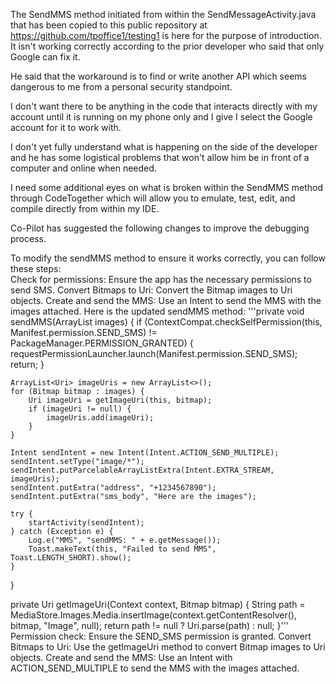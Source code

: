 The SendMMS method initiated from within the SendMessageActivity.java that has been copied to this public repository at https://github.com/tpoffice1/testing1 is here for the purpose of introduction. It isn't working correctly according to the prior developer who said that only Google can fix it. 

He said that the workaround is to find or write another API which seems dangerous to me from a personal security standpoint. 

I don't want there to be anything in the code that interacts directly with my account until it is running on my phone only and I give I select the Google account for it to work with. 

I don't yet fully understand what is happening on the side of the developer and he has some logistical problems that won't allow him be in front of a computer and online when needed. 

I need some additional eyes on what is broken within the SendMMS method through CodeTogether which will allow you to emulate, test, edit, and compile directly from within my IDE.

Co-Pilot has suggested the following changes to improve the debugging process.

To modify the sendMMS method to ensure it works correctly, you can follow these steps:  
Check for permissions: Ensure the app has the necessary permissions to send SMS.
Convert Bitmaps to Uri: Convert the Bitmap images to Uri objects.
Create and send the MMS: Use an Intent to send the MMS with the images attached.
Here is the updated sendMMS method:
'''private void sendMMS(ArrayList<Bitmap> images) {
    if (ContextCompat.checkSelfPermission(this, Manifest.permission.SEND_SMS) != PackageManager.PERMISSION_GRANTED) {
        requestPermissionLauncher.launch(Manifest.permission.SEND_SMS);
        return;
    }

    ArrayList<Uri> imageUris = new ArrayList<>();
    for (Bitmap bitmap : images) {
        Uri imageUri = getImageUri(this, bitmap);
        if (imageUri != null) {
            imageUris.add(imageUri);
        }
    }

    Intent sendIntent = new Intent(Intent.ACTION_SEND_MULTIPLE);
    sendIntent.setType("image/*");
    sendIntent.putParcelableArrayListExtra(Intent.EXTRA_STREAM, imageUris);
    sendIntent.putExtra("address", "+1234567890");
    sendIntent.putExtra("sms_body", "Here are the images");

    try {
        startActivity(sendIntent);
    } catch (Exception e) {
        Log.e("MMS", "sendMMS: " + e.getMessage());
        Toast.makeText(this, "Failed to send MMS", Toast.LENGTH_SHORT).show();
    }
}

private Uri getImageUri(Context context, Bitmap bitmap) {
    String path = MediaStore.Images.Media.insertImage(context.getContentResolver(), bitmap, "Image", null);
    return path != null ? Uri.parse(path) : null;
}'''
Permission check: Ensure the SEND_SMS permission is granted.
Convert Bitmaps to Uri: Use the getImageUri method to convert Bitmap images to Uri objects.
Create and send the MMS: Use an Intent with ACTION_SEND_MULTIPLE to send the MMS with the images attached.
